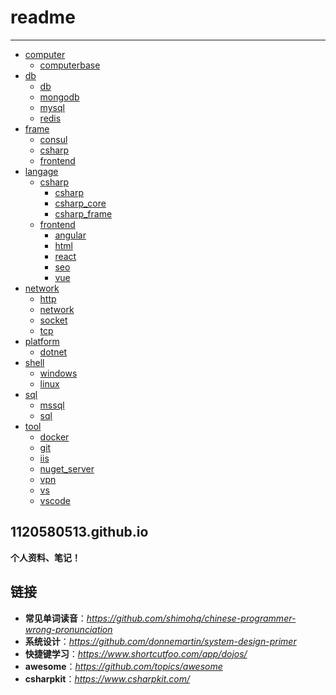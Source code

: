 # readme

---

* [computer](#)
  * [computerbase](computer/computerbase.md)
* [db](#)
  * [db](db/db.md)
  * [mongodb](db/mongodb.md)
  * [mysql](db/mysql.md)
  * [redis](db/redis.md)
* [frame](#)
  * [consul](frame/consul.md)
  * [csharp](frame/csharp.md)
  * [frontend](frame/frontend.md)
* [langage](#)
  * [csharp](#)
    * [csharp](langage/csharp/csharp.md)
    * [csharp_core](langage/csharp/csharp_core.md)
    * [csharp_frame](langage/csharp/csharp_frame.md)
  * [frontend](#)
    * [angular](langage/frontend/angular.md)
    * [html](langage/frontend/html.md)
    * [react](langage/frontend/react.md)
    * [seo](langage/frontend/seo.md)
    * [vue](langage/frontend/vue.md)
* [network](#)
  * [http](network/http.md)
  * [network](network/network.md)
  * [socket](network/socket.md)
  * [tcp](network/tcp.md)
* [platform](#)
  * [dotnet](platform/dotnet.md)
* [shell](#)
  * [windows](shell/windows.md)
  * [linux](shell/linux.md)
* [sql](#)
  * [mssql](sql/mssql.md)
  * [sql](sql/sql.md)
* [tool](#)
  * [docker](tool/docker.md)
  * [git](tool/git.md)
  * [iis](tool/iis.md)
  * [nuget_server](tool/nuget_server.md)
  * [vpn](tool/vpn.md)
  * [vs](tool/vs.md)
  * [vscode](tool/vscode.md)

## 1120580513.github.io
**个人资料、笔记！**

## 链接
- **常见单词读音**：*https://github.com/shimohq/chinese-programmer-wrong-pronunciation*
- **系统设计**：*https://github.com/donnemartin/system-design-primer*
- **快捷键学习**：*https://www.shortcutfoo.com/app/dojos/*
- **awesome**：*https://github.com/topics/awesome*
- **csharpkit**：*https://www.csharpkit.com/*